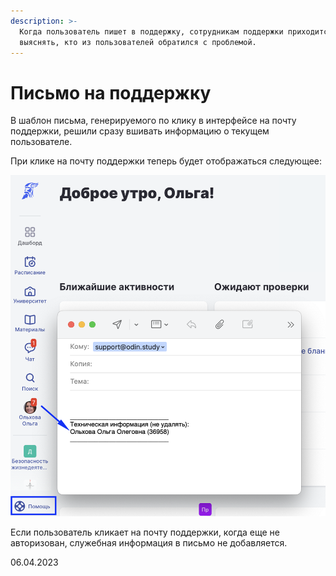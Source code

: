 ```yaml
---
description: >-
  Когда пользователь пишет в поддержку, сотрудникам поддержки приходится сначала
  выяснять, кто из пользователей обратился с проблемой.
---
```


# Письмо на поддержку

В шаблон письма, генерируемого по клику в интерфейсе на почту поддержки, решили сразу вшивать информацию о текущем пользователе.

При клике на почту поддержки теперь будет отображаться следующее:

![](<../../.gitbook/assets/image (4) (4).png>)

Если пользователь кликает на почту поддержки, когда еще не авторизован, служебная информация в письмо не добавляется.

06.04.2023
